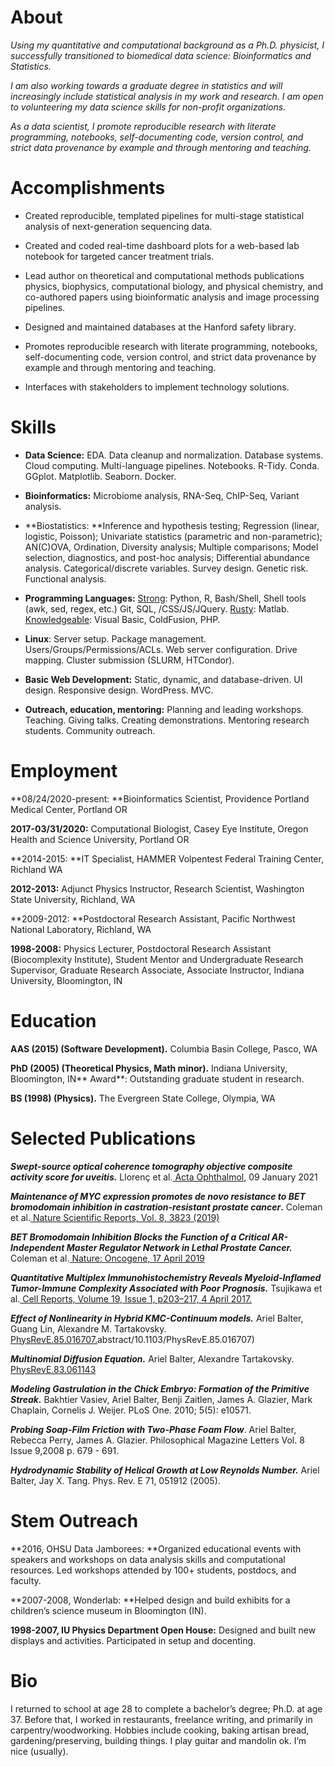 # About

_Using my quantitative and computational background as a Ph.D. physicist, I successfully transitioned to biomedical data science: Bioinformatics and Statistics._

_I am also working towards a graduate degree in statistics and will increasingly include statistical analysis in my work and research. I am open to volunteering my data science skills for non-profit organizations._

_As a data scientist, I promote reproducible research with literate programming, notebooks, self-documenting code, version control, and strict data provenance by example and through mentoring and teaching._


# Accomplishments
- Created reproducible, templated pipelines for multi-stage statistical analysis of next-generation sequencing data.

- Created and coded real-time dashboard plots for a web-based lab notebook for targeted cancer treatment trials.

- Lead author on theoretical and computational methods publications physics, biophysics, computational biology, and physical chemistry, and co-authored papers using bioinformatic analysis and image processing pipelines.

- Designed and maintained databases at the Hanford safety library.

- Promotes reproducible research with literate programming, notebooks, self-documenting code, version control, and strict data provenance by example and through mentoring and teaching.

- Interfaces with stakeholders to implement technology solutions.


# Skills
- **Data Science:** EDA. Data cleanup and normalization. Database systems. Cloud computing. Multi-language pipelines. Notebooks. R-Tidy. Conda. GGplot. Matplotlib. Seaborn. Docker.  

- **Bioinformatics:** Microbiome analysis, RNA-Seq, ChIP-Seq, Variant analysis.

- **Biostatistics: **Inference and hypothesis testing; Regression (linear, logistic, Poisson); Univariate statistics (parametric and non-parametric); AN(C)OVA, Ordination, Diversity analysis; Multiple comparisons; Model selection, diagnostics, and post-hoc analysis; Differential abundance analysis. Categorical/discrete variables. Survey design. Genetic risk. Functional analysis.  

- **Programming Languages:** <span style="text-decoration:underline;">Strong</span>: Python, R, Bash/Shell, Shell tools (awk, sed, regex, etc.) Git, SQL, /CSS/JS/JQuery. <span style="text-decoration:underline;">Rusty</span>: Matlab. <span style="text-decoration:underline;">Knowledgeable</span>: Visual Basic, ColdFusion, PHP.

- **Linux**: Server setup. Package management. Users/Groups/Permissions/ACLs. Web server configuration. Drive mapping. Cluster submission (SLURM, HTCondor).  

- **Basic Web Development:** Static, dynamic, and database-driven. UI design. Responsive design. WordPress. MVC.  

- **Outreach, education, mentoring:** Planning and leading workshops. Teaching. Giving talks. Creating demonstrations. Mentoring research students. Community outreach.


# Employment
**08/24/2020-present: **Bioinformatics Scientist, Providence Portland Medical Center, Portland OR  

**2017-03/31/2020:** Computational Biologist, Casey Eye Institute, Oregon Health and Science University, Portland OR  

**2014-2015: **IT Specialist, HAMMER Volpentest Federal Training Center, Richland WA  

**2012-2013:** Adjunct Physics Instructor, Research Scientist, Washington State University, Richland, WA  

**2009-2012: **Postdoctoral Research Assistant, Pacific Northwest National Laboratory, Richland, WA   

**1998-2008:** Physics Lecturer, Postdoctoral Research Assistant (Biocomplexity Institute), Student Mentor and Undergraduate Research Supervisor, Graduate Research Associate, Associate Instructor, Indiana University, Bloomington, IN


# Education
**AAS (2015) (Software Development).** Columbia Basin College, Pasco, WA

**PhD (2005) (Theoretical Physics, Math minor).** Indiana University, Bloomington, IN** Award**: Outstanding graduate student in research.

**BS (1998) (Physics).** The Evergreen State College, Olympia, WA  


# Selected Publications 
**_Swept-source optical coherence tomography objective composite activity score for uveitis._** Llorenç et al.[ Acta Ophthalmol](https://onlinelibrary.wiley.com/doi/10.1111/aos.14739), 09 January 2021

**_Maintenance of MYC expression promotes de novo resistance to BET bromodomain inhibition in castration-resistant prostate cancer_.** Coleman et al.[ Nature Scientific Reports, Vol. 8, 3823 (2019)](https://www.nature.com/articles/s41598-019-40518-5)

**_BET Bromodomain Inhibition Blocks the Function of a Critical AR-Independent Master Regulator Network in Lethal Prostate Cancer._** Coleman et al.[ Nature: Oncogene, 17 April 2019](https://www.nature.com/articles/s41388-019-0815-5)

**_Quantitative Multiplex Immunohistochemistry Reveals Myeloid-Inflamed Tumor-Immune Complexity Associated with Poor Prognosis._** Tsujikawa et al.[ Cell Reports, Volume 19, Issue 1, p203–217, 4 April 2017.](https://www.cell.com/cell-reports/abstract/S2211-1247%2817%2930383-2%3E)

**_Effect of Nonlinearity in Hybrid KMC-Continuum models._** Ariel Balter, Guang Lin, Alexandre M. Tartakovsky.[ PhysRevE.85.016707.](https://journals.aps.org/pre/)abstract/10.1103/PhysRevE.85.016707)

**_Multinomial Diffusion Equation._** Ariel Balter, Alexandre Tartakovsky.[ PhysRevE.83.061143](https://journals.aps.org/pre/abstract/10.1103/PhysRevE.83.061143)

**_Modeling Gastrulation in the Chick Embryo: Formation of the Primitive Streak._** Bakhtier Vasiev, Ariel Balter, Benji Zaitlen, James A. Glazier, Mark Chaplain, Cornelis J. Weijer. PLoS One. 2010; 5(5): e10571.

**_Probing Soap-Film Friction with Two-Phase Foam Flow_**. Ariel Balter, Rebecca Perry, James A. Glazier. Philosophical Magazine Letters Vol. 8 Issue 9,2008 p. 679 - 691.

**_Hydrodynamic Stability of Helical Growth at Low Reynolds Number._** Ariel Balter, Jay X. Tang. Phys. Rev. E 71, 051912 (2005).


# Stem Outreach

**2016, OHSU Data Jamborees: **Organized educational events with speakers and workshops on data analysis skills and computational resources. Led workshops attended by 100+ students, postdocs, and faculty.

**2007-2008, Wonderlab: **Helped design and build exhibits for a children’s science museum in Bloomington (IN).

**1998-2007, IU Physics Department Open House:** Designed and built new displays and activities. Participated in setup and docenting.


# Bio
I returned to school at age 28 to complete a bachelor’s degree; Ph.D. at age 37. Before that, I worked in restaurants, freelance writing, and primarily in carpentry/woodworking. Hobbies include cooking, baking artisan bread, gardening/preserving, building things. I play guitar and mandolin ok. I’m nice (usually).
